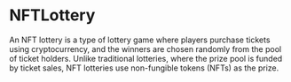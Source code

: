 # NFTLottery
An NFT lottery is a type of lottery game where players purchase tickets using cryptocurrency, and the winners are chosen randomly from the pool of ticket holders. Unlike traditional lotteries, where the prize pool is funded by ticket sales, NFT lotteries use non-fungible tokens (NFTs) as the prize.
